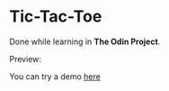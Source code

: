 # Tic-Tac-Toe

Done while learning in **The Odin Project**.

Preview:

You can try a demo [here](https://morveine.github.io/tic-tac-toe/)